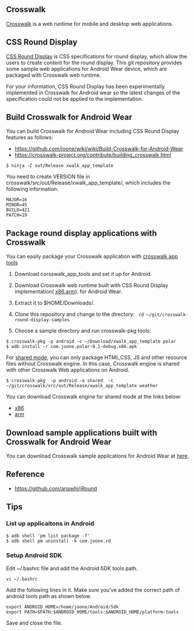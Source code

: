 ## Crosswalk
[Crosswalk](http://crosswalk-project.org) is a web runtime for mobile and desktop
web applications.

## CSS Round Display
[CSS Round Display](https://drafts.csswg.org/css-round-display/) is CSS specifications
for round display, which allow the users to create content for the round display.
This git repository provides some sample web applications for Android Wear device,
which are packaged with Crosswalk web runtime.

For your information, CSS Round Display has been experimentally implemented in Crosswalk
for Android wear so the latest changes of the specification could not be applied to the implementation.


## Build Crosswalk for Android Wear
You can build Crosswalk for Android Wear including CSS Round Display features as follows:
* https://github.com/joone/wiki/wiki/Build-Crosswalk-for-Android-Wear
* https://crosswalk-project.org/contribute/building_crosswalk.html

```
$ ninja -C out/Release xwalk_app_template
```

You need to create VERSION file in crosswalk/src/out/Release/xwalk_app_template/,
which includes the following information:
```
MAJOR=16
MINOR=45
BUILD=421
PATCH=19
```

## Package round display applications with Crosswalk
You can easily package your Crosswalk application with [crosswalk app tools](https://github.com/crosswalk-project/crosswalk-app-tools)

1. Download corsswalk_app_tools and set it up for Android.
1. Download Crosswalk web runtime built with CSS Round Display implementation( [x86](https://github.com/joone/crosswalk-round-display-samples/raw/master/crosswalk/crosswalk-19.49.506.0.x86-round-display.tar.gz),[arm](https://github.com/joone/crosswalk-round-display-samples/blob/master/crosswalk/crosswalk-16.45.421.19-round-dsplay.tar.gz)). for Android Wear.

2. Extract it to $HOME/Downloads/.
3. Clone this repository and change to the directory:
`` cd ~/git/crosswalk-round-display-samples`` 

4. Choose a sample directory and run crosswalk-pkg tools:
```
$ crosswalk-pkg -p android -c ~/Download/xwalk_app_template polar
$ adb install -r com.joone.polar-0.1-debug.x86.apk
```
For [shared mode](https://crosswalk-project.org/documentation/shared_mode.html), you can only package HTML,CSS, JS and other resource files without Crosswalk engine. In this case, Crosswalk engine is shared with other Crosswalk Web applications on Android.
```
$ crosswalk-pkg  -p android -a shared  -c ~/git/crosswalk/src/out/Release/xwalk_app_template weather
```
You can download Crosswalk engine for shared mode at the links below:
* [x86](https://github.com/joone/crosswalk-round-display-samples/raw/master/crosswalk/XWalkRuntimeLibX86.apk)
* [arm](https://github.com/joone/crosswalk-round-display-samples/raw/master/crosswalk/XWalkRuntimeLib.apk)

## Download sample applications built with Crosswalk for Android Wear
You can download Crosswalk sample applications for Android Wear at [here](https://github.com/joone/crosswalk-round-display-samples/tree/master/apk).

## Reference
* https://github.com/anawhj/jRound

## Tips
### List up applicaitons in Android
```
$ adb shell 'pm list package -f' 
$ adb shell pm uninstall -k com.joone.rd
```

### Setup Android SDK
Edit ~/.bashrc file and add the Android SDK tools path.
```
vi ~/.bashrc
```
Add the following lines in it. Make sure you’ve added the correct path of android tools path as shown below.
```
export ANDROID_HOME=/home/joone/Android/Sdk
export PATH=$PATH:$ANDROID_HOME/tools:$ANDROID_HOME/platform-tools
```
Save and close the file.
